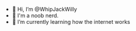 - 👋 Hi, I’m @WhipJackWilly
- 👀 I'm a noob nerd.
- 🌱 I’m currently learning how the internet works



<!---
WhipJackWilly/WhipJackWilly is a ✨ special ✨ repository because its `README.md` (this file) appears on your GitHub profile.
You can click the Preview link to take a look at your changes.
--->
